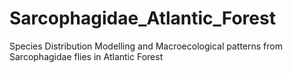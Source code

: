 # Sarcophagidae_Atlantic_Forest
Species Distribution Modelling and Macroecological patterns from Sarcophagidae flies in Atlantic Forest
